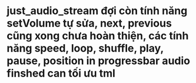 # just_audio_stream đợi còn tính năng setVolume tự sửa, next, previous cũng xong chưa hoàn thiện, các tính năng speed, loop, shuffle, play, pause, position in progressbar audio finshed can tối ưu tml
